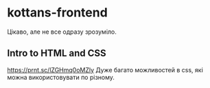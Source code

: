 # kottans-frontend
Цікаво, але не все одразу зрозуміло.

## Intro to HTML and CSS
https://prnt.sc/lZGHmq0oMZly
Дуже багато можливостей в css, які можна використовувати по різному.

